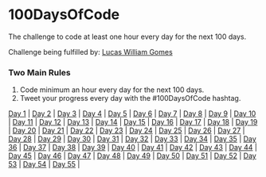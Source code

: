 # 100DaysOfCode
The challenge to code at least one hour every day for the next 100 days.

Challenge being fulfilled by: [Lucas William Gomes](https://twitter.com/lucz_william)

### Two Main Rules
1.  Code minimum an hour every day for the next 100 days.
2.  Tweet your progress every day with the #100DaysOfCode hashtag.

[Day 1](https://twitter.com/lucz_william/status/1357179442536337408) |
[Day 2](https://twitter.com/lucz_william/status/1357517047413014529) |
[Day 3](https://twitter.com/lucz_william/status/1357936766481752064) |
[Day 4](https://twitter.com/lucz_william/status/1358213991022100480) |
[Day 5](https://twitter.com/lucz_william/status/1358543411213697033) |
[Day 6](https://twitter.com/lucz_william/status/1359133161377189896) |
[Day 7](https://twitter.com/lucz_william/status/1359348528108232704) |
[Day 8](https://twitter.com/lucz_william/status/1359689300439351299) |
[Day 9](https://twitter.com/lucz_william/status/1360081779038765056) |
[Day 10](https://twitter.com/lucz_william/status/1360413314833088514) |
[Day 11](https://twitter.com/lucz_william/status/1360769764180787201) |
[Day 12](https://twitter.com/lucz_william/status/1361141871167344644) | 
[Day 13](https://twitter.com/lucz_william/status/1361509074400083969) |
[Day 14](https://twitter.com/lucz_william/status/1361509074400083969) |
[Day 15](https://twitter.com/lucz_william/status/1362447714915606528) |
[Day 16](https://twitter.com/lucz_william/status/1362600390408167425) |
[Day 17](https://twitter.com/lucz_william/status/1362994863789203456) |
[Day 18](https://twitter.com/lucz_william/status/1363362424200581120) |
[Day 19](https://twitter.com/lucz_william/status/1363842915743711236) |
[Day 20](https://twitter.com/lucz_william/status/1364051025628454916) |
[Day 21](https://twitter.com/lucz_william/status/1364462372191109120) |
[Day 22](https://twitter.com/lucz_william/status/1364896125472415752) |
[Day 23](https://twitter.com/lucz_william/status/1365135465872056320) |
[Day 24](https://twitter.com/lucz_william/status/1365512564600418304) |
[Day 25](https://twitter.com/lucz_william/status/1365819284388270081) |
[Day 26](https://twitter.com/lucz_william/status/1366362416515346432) |
[Day 27](https://twitter.com/lucz_william/status/1366572390092840961) |
[Day 28](https://twitter.com/lucz_william/status/1367076205170724865) |
[Day 29](https://twitter.com/lucz_william/status/1367424117851496449) |
[Day 30](https://twitter.com/lucz_william/status/1367658710261239809) |
[Day 31](https://twitter.com/lucz_william/status/1368037571859779584) |
[Day 32](https://twitter.com/lucz_william/status/1368439127822196737) |
[Day 33](https://twitter.com/lucz_william/status/1368900197938569220) |
[Day 34](https://twitter.com/lucz_william/status/1369110710240821251) |
[Day 35](https://twitter.com/lucz_william/status/1369491169558822921) |
[Day 36](https://twitter.com/lucz_william/status/1369992619347021824) |
[Day 37](https://twitter.com/lucz_william/status/1370204988715237380) |
[Day 38](https://twitter.com/lucz_william/status/1371089242416410628) |
[Day 39](https://twitter.com/lucz_william/status/1370778307235618820) |
[Day 40](https://twitter.com/lucz_william/status/1371248827173339140) |
[Day 41](https://twitter.com/lucz_william/status/1371974198759976961) |
[Day 42](https://twitter.com/lucz_william/status/1372032542912708610) |
[Day 43](https://twitter.com/lucz_william/status/1372389173022371840) |
[Day 44](https://twitter.com/lucz_william/status/1372916505860579328) |
[Day 45](https://twitter.com/lucz_william/status/1373333592424787974) |
[Day 46](https://twitter.com/lucz_william/status/1373672787370475521) |
[Day 47](https://twitter.com/lucz_william/status/1373808132133154833) |
[Day 48](https://twitter.com/lucz_william/status/1374202180220162052) |
[Day 49](https://twitter.com/lucz_william/status/1374547064521121797) |
[Day 50](https://twitter.com/lucz_william/status/1375057376676618243) |
[Day 51](https://twitter.com/lucz_william/status/1375296644938297349) |
[Day 52](https://twitter.com/lucz_william/status/1375927150784700417) |
[Day 53](https://twitter.com/lucz_william/status/1376058237301239808) |
[Day 54](https://twitter.com/lucz_william/status/1376383635654389762) |
[Day 55](https://twitter.com/lucz_william/status/1376925909639380992) |
